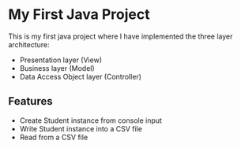 <h1>My First Java Project</h1>

This is my first java project where I have implemented the three layer architecture:

- Presentation layer (View)
- Business layer (Model)
- Data Access Object layer (Controller)


<h2>Features</h2>

- Create Student instance from console input
- Write Student instance into a CSV file
- Read from a CSV file
